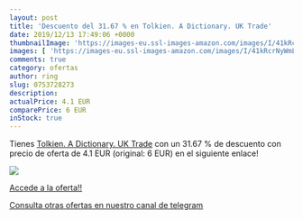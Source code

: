 ```yaml
---
layout: post
title: 'Descuento del 31.67 % en Tolkien. A Dictionary. UK Trade'
date: 2019/12/13 17:49:06 +0000
thumbnailImage: 'https://images-eu.ssl-images-amazon.com/images/I/41kRcrNyWmL._SL200_.jpg'
images: [ 'https://images-eu.ssl-images-amazon.com/images/I/41kRcrNyWmL._SL200_.jpg' ]
comments: true
category: ofertas
author: ring
slug: 0753728273
description:
actualPrice: 4.1 EUR
comparePrice: 6 EUR
inStock: true
---
```


Tienes [Tolkien. A Dictionary. UK Trade](https://www.amazon.com/dp/0753728273/?tag=redken08-20) con un 31.67 % de descuento con precio de oferta de 4.1 EUR (original: 6 EUR) en el siguiente enlace!

[![](https://images-eu.ssl-images-amazon.com/images/I/41kRcrNyWmL._SL200_.jpg)](https://www.amazon.com/dp/0753728273/?tag=redken08-20)

[Accede a la oferta!!](https://www.amazon.com/dp/0753728273/?tag=redken08-20)

[Consulta otras ofertas en nuestro canal de telegram](https://t.me/s/ofertas25)
